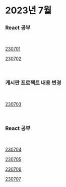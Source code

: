 # 2023년 7월

### React 공부

<br />

[230701](/DateLink/2023-07/230701.md)

[230702](/DateLink/2023-07/230702.md)

<br />

### 게시판 프로젝트 내용 변경

<br />

[230703](/DateLink/2023-07/230703.md)

<br />

### React 공부

<br />

[230704](/DateLink/2023-07/230704.md)

[230705](/DateLink/2023-07/230705.md)

[230706](/DateLink/2023-07/230706.md)

[230707](/DateLink/2023-07/230707.md)
